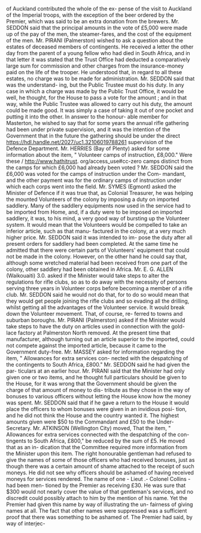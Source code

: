 of Auckland contributed the whole of the ex- pense of the visit to Auckland of the Imperial troops, with the exception of the beer ordered by the Premier, which was said to be an extra donation from the brewers. Mr. SEDDON said that the principal amounts in the vote of £5,000 were made up of the pay of the men, the steamer-fares, and the cost of the equipment of the men. Mr. PIRANI (Palmerston) wished to ask a question about the estates of deceased members of contingents. He received a letter the other day from the parent of a young fellow who had died in South Africa, and in that letter it was stated that the Trust Office had deducted a comparatively large sum for commission and other charges from the insurance-money paid on the life of the trooper. He understood that, in regard to all these estates, no charge was to be made for administration. Mr. SEDDON said that was the understand- ing, but the Public Trustee must do his duty. In any case in which a charge was made by the Public Trust Office, it would be well, he thought, for the House to pass a vote for the amount ; and in that way, while the Public Trustee was allowed to carry out his duty, the amount could be made good. It was simply a case of taking it out of one pocket and putting it into the other. In answer to the honour- able member for Masterton, he wished to say that for some years the annual rifle gathering had been under private supervision, and it was the intention of the Government that in the future the gathering should be under the direct https://hdl.handle.net/2027/uc1.32106019788261 supervision of the Defence Department. Mr. HERRIES (Bay of Plenty) asked for some information about the item, " Volunteer camps of instruction, £8,000." Were these / http://www.hathitrust. org/access\_use#cc-zero camps distinct from the camps for which £6,000 had already been voted ? Mr. SEDDON said the £6,000 was voted for the camps of instruction under the Com- mandant, and the other payment was for the ordinary camps of instruction under which each corps went into the field. Mr. SYMES (Egmont) asked the Minister of Defence if it was true that, as Colonial Treasurer, he was helping the mounted Volunteers of the colony by imposing a duty on imported saddlery. Many of the saddlery equipments now used in the service had to be imported from Home, and, if a duty were to be imposed on imported saddlery, it was, to his mind, a very good way of bursting up the Volunteer system. It would mean that the Volunteers would be compelled to take an inferior article, such as that manu- factured in the colony, at a very much higher price. Mr. SEDDON said it was intended to im- pose the duty after all present orders for saddlery had been completed. At the same time he admitted that there were certain parts of Volunteers' equipment that could not be made in the colony. However, on the other hand he could say that, although some wretched material had been received from one part of the colony, other saddlery had been obtained in Africa. Mr. E. G. ALLEN (Waikouaiti) 3.0. asked if the Minister would take steps to alter the regulations for rifle clubs, so as to do away with the necessity of persons serving three years in Volunteer corps before becoming a member of a rifle club. Mr. SEDDON said he would not do that, for to do so would mean that they would get people joining the rifle clubs and so evading all the drilling, whilst getting all the advantages of the Volunteer service. It would break down the Volunteer movement. That, of course, re- ferred to towns and suburban boroughs. Mr. PIRANI (Palmerston) asked if the Minister would take steps to have the duty on articles used in connection with the gold- lace factory at Palmerston North removed. At the present time that manufacturer, although turning out an article superior to the imported, could not compete against the imported article, because it came to the Government duty-free. Mr. MASSEY asked for information regarding the item, " Allowances for extra services con- nected with the despatching of the contingents to South Africa, £800." Mr. SEDDON said he had given the par- ticulars at an earlier hour. Mr. PIRANI said that the Minister had only given one or two items, and he thought full particulars should be given to the House, for it was wrong that the Government should be given the charge of that amount of money to dis- tribute as they chose in the way of bonuses to various officers without letting the House know how the money was spent. Mr. SEDDON said that if he gave a return to the House it would place the officers to whom bonuses were given in an invidious posi- tion, and he did not think the House and the country wanted it. The highest amounts given were $50 to the Commandant and £50 to the Under-Secretary. Mr. ATKINSON (Wellington City) moved, That the item, " Allowances for extra services connected with the despatching of the con- tingents to South Africa, £800," be reduced by the sum of £5. He moved that as an in- dication that the Committee required more information from the Minister upon this item. The right honourable gentleman had refused to give the names of some of those officers who had received bonuses, just as though there was a certain amount of shame attached to the receipt of such moneys. He did not see why officers should be ashamed of having received moneys for services rendered. The name of one - Lieut .- Colonel Collins - had been men- tioned by the Premier as receiving £30. He was sure that $300 would not nearly cover the value of that gentleman's services, and no discredit could possibly attach to him by the mention of his name. Yet the Premier had given this name by way of illustrating the un- fairness of giving names at all. The fact that other names were suppressed was a sufficient proof that there was something to be ashamed of. The Premier had said, by way of interjec- 